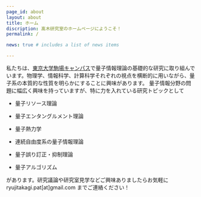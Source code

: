 ```yaml
---
page_id: about
layout: about
title: ホーム
discription: 髙木研究室のホームページにようこそ！
permalink: /

news: true # includes a list of news items

---
```


私たちは、[東京大学駒場キャンパス](https://maps.app.goo.gl/cYoCTEK6EgC6kQpo7)で量子情報理論の基礎的な研究に取り組んでいます。物理学、情報科学、計算科学それぞれの視点を横断的に用いながら、量子系の本質的な性質を明らかにすることに興味があります。
量子情報分野の問題に幅広く興味を持っていますが、特に力を入れている研究トピックとして

- 量子リソース理論

- 量子エンタングルメント理論

- 量子熱力学

- 連続自由度系の量子情報理論

- 量子誤り訂正・抑制理論

- 量子アルゴリズム

があります。研究議論や研究室見学などご興味ありましたらお気軽に ryujitakagi.pat[at]gmail.com までご連絡ください！